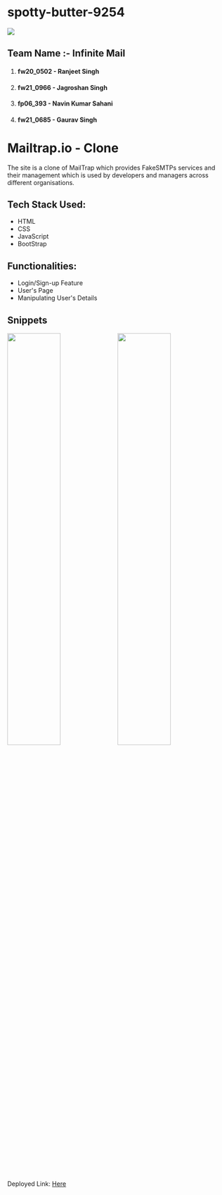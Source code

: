 # spotty-butter-9254
<img src='https://i.ibb.co/xFm0fXk/Light-Blue-Sci-Fi-Futuristic-Animated-Logo.png'/>

## Team Name :- Infinite Mail
<ol>
<li><h4>fw20_0502 - Ranjeet Singh</h4></li>
<li><h4>fw21_0966 - Jagroshan Singh</h4></li>
<li><h4>fp06_393 - Navin Kumar Sahani</h4></li>
<li><h4>fw21_0685 - Gaurav Singh</h4></li>
</ol>

# Mailtrap.io - Clone
The site is a clone of MailTrap which provides FakeSMTPs services and their management which is used by developers and managers across different organisations.

<h2>Tech Stack Used: </h2>
<ul>
  <li> HTML</li>
  <li> CSS</li>
  <li> JavaScript</li>
  <li>BootStrap</li>
</ul>

<h2> Functionalities: </h2>
<ul>
  <li> Login/Sign-up Feature</li>
  <li> User's Page</li>
  <li> Manipulating User's Details</li>
</ul>
<h2> Snippets</h2> 
<div>
<img src="https://user-images.githubusercontent.com/82109628/208614283-c885bc3a-fd85-4ede-9f1d-4969b23548de.png" width='49%'>
<img src="https://user-images.githubusercontent.com/82109628/208614785-52e4eba6-e6ad-4dcc-a2d2-76006c971c66.png" width='49%'>
</div>

<p> Deployed Link: <a href="https://infinite-mail.netlify.app/">Here </a> </p>
